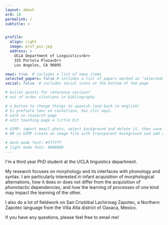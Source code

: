 ```yaml
---
layout: about
ord: 10
permalink: /
subtitle: >


profile:
  align: right
  image: prof_pic.jpg
  address: >
    UCLA Department of Linguistics<br>
    335 Portola Plaza<br>
    Los Angeles, CA 90095

news: true  # includes a list of news items
selected_papers: false # includes a list of papers marked as "selected={true}"
social: false  # includes social icons at the bottom of the page

# bullet points for reference section?
# out of order citations in bibliography

# a button to change things to spanish (and back to english)
# Si prefiere leer en castellano, haz clic aqui.
# work on research page
# edit teaching page a little bit

# GIMP: import email photo, select background and delete it, then save it without background
# OR in GIMP create an image file with transparent background and add a text label with my email address (Create 2 for light and dark google CSS change image)

# dark mode font: #ffffff
# light mode font: #000000
---
```


I'm a third year PhD student at the UCLA linguistics department.

My research focuses on morphology and its interfaces with phonology and syntax. I am particularly interested in infant acquisition of morphological alternations, how it does or does not differ from the acquisition of phonotactic dependencies, and how the learning of processes of one kind may impact the learning of the other.

I also do a lot of fieldwork on San Cristóbal Lachirioag Zapotec, a Northern Zapotec language from the Villa Alta district of Oaxaca, Mexico.

If you have any questions, please feel free to email me!
